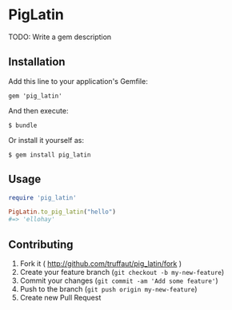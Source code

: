 # PigLatin

TODO: Write a gem description

## Installation

Add this line to your application's Gemfile:

    gem 'pig_latin'

And then execute:

    $ bundle

Or install it yourself as:

    $ gem install pig_latin

## Usage

```ruby
require 'pig_latin'

PigLatin.to_pig_latin("hello")
#=> 'ellohay'
```

## Contributing

1. Fork it ( http://github.com/truffaut/pig_latin/fork )
2. Create your feature branch (`git checkout -b my-new-feature`)
3. Commit your changes (`git commit -am 'Add some feature'`)
4. Push to the branch (`git push origin my-new-feature`)
5. Create new Pull Request
